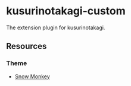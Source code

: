 # kusurinotakagi-custom

The extension plugin for kusurinotakagi.

## Resources

### Theme

- [Snow Monkey](https://snow-monkey.2inc.org/)

